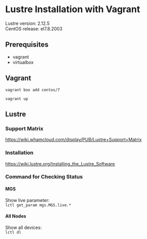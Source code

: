 # Lustre Installation with Vagrant

Lustre version: 2.12.5  
CentOS release: el7.8.2003

## Prerequisites

* vagrant
* virtualbox

## Vagrant

`vagrant box add centos/7`

`vagrant up`

## Lustre

### Support Matrix

https://wiki.whamcloud.com/display/PUB/Lustre+Support+Matrix

### Installation

https://wiki.lustre.org/Installing_the_Lustre_Software

### Command for Checking Status

#### MGS

Show live parameter:  
`lctl get_param mgs.MGS.live.*`

#### All Nodes

Show all devices:  
`lctl dl`
